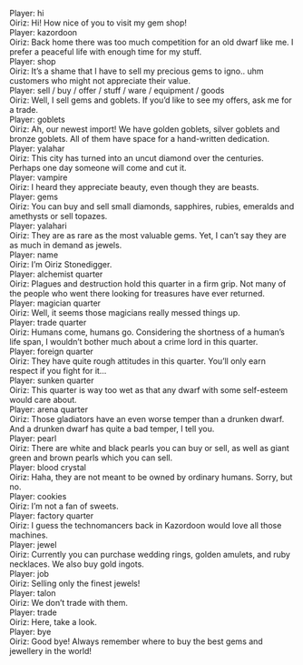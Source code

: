 Player: hi  
Oiriz: Hi! How nice of you to visit my gem shop!  
Player: kazordoon  
Oiriz: Back home there was too much competition for an old dwarf like me. I prefer a peaceful life with enough time for my stuff.  
Player: shop  
Oiriz: It’s a shame that I have to sell my precious gems to igno.. uhm customers who might not appreciate their value.  
Player: sell / buy / offer / stuff / ware / equipment / goods  
Oiriz: Well, I sell gems and goblets. If you’d like to see my offers, ask me for a trade.  
Player: goblets  
Oiriz: Ah, our newest import! We have golden goblets, silver goblets and bronze goblets. All of them have space for a hand-written dedication.  
Player: yalahar  
Oiriz: This city has turned into an uncut diamond over the centuries. Perhaps one day someone will come and cut it.  
Player: vampire  
Oiriz: I heard they appreciate beauty, even though they are beasts.  
Player: gems  
Oiriz: You can buy and sell small diamonds, sapphires, rubies, emeralds and amethysts or sell topazes.  
Player: yalahari  
Oiriz: They are as rare as the most valuable gems. Yet, I can’t say they are as much in demand as jewels.  
Player: name  
Oiriz: I’m Oiriz Stonedigger.  
Player: alchemist quarter  
Oiriz: Plagues and destruction hold this quarter in a firm grip. Not many of the people who went there looking for treasures have ever returned.  
Player: magician quarter  
Oiriz: Well, it seems those magicians really messed things up.  
Player: trade quarter  
Oiriz: Humans come, humans go. Considering the shortness of a human’s life span, I wouldn’t bother much about a crime lord in this quarter.  
Player: foreign quarter  
Oiriz: They have quite rough attitudes in this quarter. You’ll only earn respect if you fight for it…  
Player: sunken quarter  
Oiriz: This quarter is way too wet as that any dwarf with some self-esteem would care about.  
Player: arena quarter  
Oiriz: Those gladiators have an even worse temper than a drunken dwarf. And a drunken dwarf has quite a bad temper, I tell you.  
Player: pearl  
Oiriz: There are white and black pearls you can buy or sell, as well as giant green and brown pearls which you can sell.  
Player: blood crystal  
Oiriz: Haha, they are not meant to be owned by ordinary humans. Sorry, but no.  
Player: cookies  
Oiriz: I’m not a fan of sweets.  
Player: factory quarter  
Oiriz: I guess the technomancers back in Kazordoon would love all those machines.  
Player: jewel  
Oiriz: Currently you can purchase wedding rings, golden amulets, and ruby necklaces. We also buy gold ingots.  
Player: job  
Oiriz: Selling only the finest jewels!  
Player: talon  
Oiriz: We don’t trade with them.  
Player: trade  
Oiriz: Here, take a look.  
Player: bye  
Oiriz: Good bye! Always remember where to buy the best gems and jewellery in the world!  
